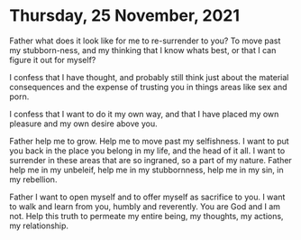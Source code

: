 #  Thursday, 25 November, 2021

Father what does it look like for me to re-surrender to you? To move past my stubborn-ness, and my thinking that I know whats best, or that I can figure it out for myself?

I confess that I have thought, and probably still think just about the material consequences and the expense of trusting you in things areas like sex and porn.

I confess that I want to do it my own way, and that I have placed my own pleasure and my own desire above you.

Father help me to grow. Help me to move past my selfishness. I want to put you back in the place you belong in my life, and the head of it all. I want to surrender in these areas that are so ingraned, so a part of my nature. Father help me in my unbeleif, help me in my stubbornness, help me in my sin, in my rebellion.

Father I want to open myself and to offer myself as sacrifice to you. I want to walk and learn from you, humbly and reverently. You are God and I am not. Help this truth to permeate my entire being, my thoughts, my actions, my relationship.